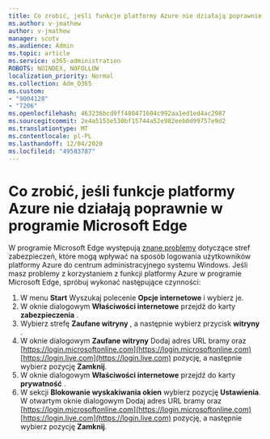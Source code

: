 ```yaml
---
title: Co zrobić, jeśli funkcje platformy Azure nie działają poprawnie w programie Microsoft Edge
ms.author: v-jmathew
author: v-jmathew
manager: scotv
ms.audience: Admin
ms.topic: article
ms.service: o365-administration
ROBOTS: NOINDEX, NOFOLLOW
localization_priority: Normal
ms.collection: Adm_O365
ms.custom:
- "9004128"
- "7206"
ms.openlocfilehash: 463236bcd9ff480471604c992aa1ed1ed4ac2987
ms.sourcegitcommit: 2e4a5153e530bf15744a52e982eeb0d99757e9d2
ms.translationtype: MT
ms.contentlocale: pl-PL
ms.lasthandoff: 12/04/2020
ms.locfileid: "49583787"
---
```

# <a name="what-to-do-if-azure-features-dont-work-properly-in-microsoft-edge"></a>Co zrobić, jeśli funkcje platformy Azure nie działają poprawnie w programie Microsoft Edge

W programie Microsoft Edge występują [znane problemy](https://go.microsoft.com/fwlink/?linkid=2140608) dotyczące stref zabezpieczeń, które mogą wpływać na sposób logowania użytkowników platformy Azure do centrum administracyjnego systemu Windows. Jeśli masz problemy z korzystaniem z funkcji platformy Azure w programie Microsoft Edge, spróbuj wykonać następujące czynności:

1. W menu **Start** Wyszukaj polecenie **Opcje internetowe** i wybierz je.
2. W oknie dialogowym **Właściwości internetowe** przejdź do karty **zabezpieczenia** .
3. Wybierz strefę **Zaufane witryny** , a następnie wybierz przycisk **witryny** .
4. W oknie dialogowym **Zaufane witryny** Dodaj adres URL bramy oraz [https://login.microsoftonline.com](https://login.microsoftonline.com) [https://login.live.com](https://login.live.com) pozycję, a następnie wybierz pozycję **Zamknij**.
5. W oknie dialogowym **Właściwości internetowe** przejdź do karty **prywatność** .
6. W sekcji **Blokowanie wyskakiwania okien** wybierz pozycję **Ustawienia**. W otwartym oknie dialogowym Dodaj adres URL bramy oraz [https://login.microsoftonline.com](https://login.microsoftonline.com) [https://login.live.com](https://login.live.com) pozycję, a następnie wybierz pozycję **Zamknij**.
